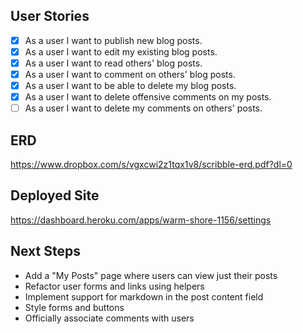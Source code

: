## User Stories
- [x] As a user I want to publish new blog posts.
- [x] As a user I want to edit my existing blog posts.
- [x] As a user I want to read others' blog posts.
- [x] As a user I want to comment on others' blog posts.
- [x] As a user I want to be able to delete my blog posts.
- [x] As a user I want to delete offensive comments on my posts.
- [ ] As a user I want to delete my comments on others' posts.

## ERD
https://www.dropbox.com/s/vgxcwi2z1tqx1v8/scribble-erd.pdf?dl=0

## Deployed Site
https://dashboard.heroku.com/apps/warm-shore-1156/settings

## Next Steps
- Add a "My Posts" page where users can view just their posts
- Refactor user forms and links using helpers
- Implement support for markdown in the post content field
- Style forms and buttons
- Officially associate comments with users
